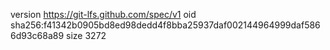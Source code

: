 version https://git-lfs.github.com/spec/v1
oid sha256:f41342b0905bd8ed98dedd4f8bba25937daf002144964999daf5866d93c68a89
size 3272

